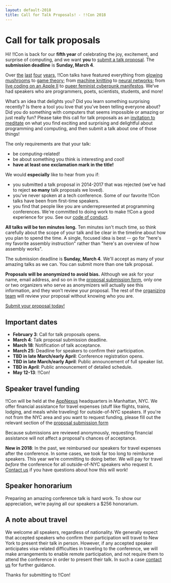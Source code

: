 ```yaml
---
layout: default-2018
title: Call for Talk Proposals! - !!Con 2018
---
```


# Call for talk proposals

Hi! !!Con is back for our **fifth year** of celebrating the joy, excitement, and surprise of computing, and we want **you** to [submit a talk proposal](https://goo.gl/forms/5zMZSVnkeXzPYA8I2). The **submission deadline** is **Sunday, March 4**.

Over [the](2017/speakers.html) [last](2016/speakers.html) [four](2015/speakers.html) [years](2014/speakers.html), !!Con talks have featured everything from [glowing mushrooms](https://www.youtube.com/watch?v=T75FvUDirNM) to [game theory](https://www.youtube.com/watch?v=RHg2JIvoaq0); from [machine knitting](https://www.youtube.com/watch?v=ihqcgrR0azw) to [neural networks](https://www.youtube.com/watch?v=7_DX1EGKZXY); from [live coding on an Apple II](https://www.youtube.com/watch?v=DY4t9IHFD4E) to [queer feminist cyberpunk manifestos](https://www.youtube.com/watch?v=5GiQovHaT_g). We’ve had speakers who are programmers, poets, scientists, students, and more!

What’s an idea that delights you? Did you learn something surprising recently? Is there a tool you love that you’ve been telling everyone about? Did you do something with computers that seems impossible or amazing or just really fun? Please take this call for talk proposals as an [invitation to meditate](https://twitter.com/akaptur/status/583115830621184000) on what you find exciting and surprising and delightful about programming and computing, and then submit a talk about one of those things!

The only requirements are that your talk:

  * be computing-related!
  * be about something you think is interesting and cool!
  * **have at least one exclamation mark in the title!**

We would **especially** like to hear from you if:

  * you submitted a talk proposal in 2014-2017 that was rejected (we've had to reject **so many** talk proposals we loved).
  * you’ve never spoken at a tech conference. Some of our favorite !!Con talks have been from first-time speakers.
  * you find that people like you are underrepresented at programming conferences. We're committed to doing work to make !!Con a good experience for you. See our [code of conduct](conduct.html).

**All talks will be ten minutes long.** Ten minutes isn't much time, so think carefully about the scope of your talk and be clear in the timeline about how you plan to spend the time. A single, focused idea is best -- go for "here's my favorite assembly instruction" rather than "here's an overview of how assembly works".

The submission deadline is **Sunday, March 4**. We'll accept as many of your amazing talks as we can. You can submit more than one talk proposal.

**Proposals will be anonymized to avoid bias.** Although we ask for your name, email address, and so on in the [proposal submission form](https://goo.gl/forms/5zMZSVnkeXzPYA8I2), only one or two organizers who serve as anonymizers will actually see this information, and they won’t review your proposal.  The rest of the [organizing team](index.html#organizers) will review your proposal without knowing who you are.

[Submit your proposal today!](https://goo.gl/forms/5zMZSVnkeXzPYA8I2)

## Important dates

  * **February 3**: Call for talk proposals opens.
  * **March 4**: Talk proposal submission deadline.
  * **March 18**: Notification of talk acceptance.
  * **March 25**: Deadline for speakers to confirm their participation.
  * **TBD in late March/early April**: Conference registration opens.
  * **TBD in late March/early April**: Public announcement of full speaker list.
  * **TBD in April**: Public announcement of detailed schedule.
  * **May 12-13**: !!Con!

<a name="speaker-travel-funding"></a>

## Speaker travel funding

!!Con will be held at the [AppNexus](http://appnexus.com) headquarters in Manhattan, NYC.  We offer financial assistance for travel expenses (stuff like flights, trains, lodging, and meals while traveling) for outside-of-NYC speakers.  If you're not from the NYC area and you want to request funding, please fill out the relevant section of the [proposal submission form](https://goo.gl/forms/5zMZSVnkeXzPYA8I2)

Because submissions are reviewed anonymously, requesting financial assistance will not affect a proposal's chances of acceptance.

**New in 2018**: In the past, we reimbursed our speakers for travel expenses after the conference.  In some cases, we took far too long to reimburse speakers.  This year we’re committing to doing better.  We will pay for travel *before* the conference for all outside-of-NYC speakers who request it.  [Contact us](index.html#organizers) if you have questions about how this will work!

<a name="speaker-honorarium"></a>

## Speaker honorarium

Preparing an amazing conference talk is hard work. To show our appreciation, we’re paying all our speakers a $256 honorarium.

## A note about travel

We welcome all speakers, regardless of nationality.  We generally expect that accepted speakers who confirm their participation will travel to New York to present their talk in person.  However, if any accepted speaker anticipates visa-related difficulties in traveling to
the conference, we will make arrangements to enable remote
participation, and not require them to attend the conference in order to present their talk.  In such a case [contact us](index.html#organizers) for further guidance.

Thanks for submitting to !!Con!
